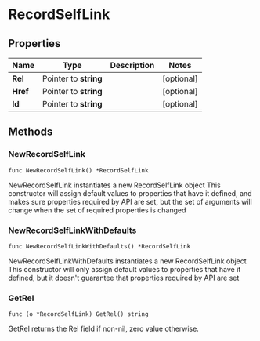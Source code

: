 # RecordSelfLink

## Properties

Name | Type | Description | Notes
------------ | ------------- | ------------- | -------------
**Rel** | Pointer to **string** |  | [optional] 
**Href** | Pointer to **string** |  | [optional] 
**Id** | Pointer to **string** |  | [optional] 

## Methods

### NewRecordSelfLink

`func NewRecordSelfLink() *RecordSelfLink`

NewRecordSelfLink instantiates a new RecordSelfLink object
This constructor will assign default values to properties that have it defined,
and makes sure properties required by API are set, but the set of arguments
will change when the set of required properties is changed

### NewRecordSelfLinkWithDefaults

`func NewRecordSelfLinkWithDefaults() *RecordSelfLink`

NewRecordSelfLinkWithDefaults instantiates a new RecordSelfLink object
This constructor will only assign default values to properties that have it defined,
but it doesn't guarantee that properties required by API are set

### GetRel

`func (o *RecordSelfLink) GetRel() string`

GetRel returns the Rel field if non-nil, zero value otherwise.

### GetRelOk

`func (o *RecordSelfLink) GetRelOk() (*string, bool)`

GetRelOk returns a tuple with the Rel field if it's non-nil, zero value otherwise
and a boolean to check if the value has been set.

### SetRel

`func (o *RecordSelfLink) SetRel(v string)`

SetRel sets Rel field to given value.

### HasRel

`func (o *RecordSelfLink) HasRel() bool`

HasRel returns a boolean if a field has been set.

### GetHref

`func (o *RecordSelfLink) GetHref() string`

GetHref returns the Href field if non-nil, zero value otherwise.

### GetHrefOk

`func (o *RecordSelfLink) GetHrefOk() (*string, bool)`

GetHrefOk returns a tuple with the Href field if it's non-nil, zero value otherwise
and a boolean to check if the value has been set.

### SetHref

`func (o *RecordSelfLink) SetHref(v string)`

SetHref sets Href field to given value.

### HasHref

`func (o *RecordSelfLink) HasHref() bool`

HasHref returns a boolean if a field has been set.

### GetId

`func (o *RecordSelfLink) GetId() string`

GetId returns the Id field if non-nil, zero value otherwise.

### GetIdOk

`func (o *RecordSelfLink) GetIdOk() (*string, bool)`

GetIdOk returns a tuple with the Id field if it's non-nil, zero value otherwise
and a boolean to check if the value has been set.

### SetId

`func (o *RecordSelfLink) SetId(v string)`

SetId sets Id field to given value.

### HasId

`func (o *RecordSelfLink) HasId() bool`

HasId returns a boolean if a field has been set.


[[Back to Model list]](../README.md#documentation-for-models) [[Back to API list]](../README.md#documentation-for-api-endpoints) [[Back to README]](../README.md)


